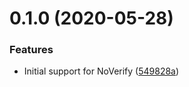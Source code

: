 # 0.1.0 (2020-05-28)


### Features

* Initial support for NoVerify ([549828a](https://github.com/edgardmessias/vscode.php-noverify/commit/549828aa1f19f59e0d75f3d4e399bdba5bbd8f89))



